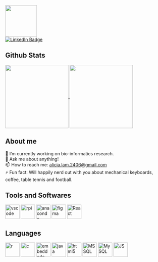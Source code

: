 

<div id="header" align="left">
  <img src="https://media.giphy.com/media/lfZahQ89QU3ruLvjL1/giphy.gif" width="100"/>
</div>

<div id="badges">
  <a href="https://www.linkedin.com/in/alicia-lam-898644211">
    <img src="https://img.shields.io/badge/LinkedIn-blue?style=for-the-badge&logo=linkedin&logoColor=white" alt="LinkedIn Badge"/>
  </a>
</div>

## Github Stats

<a href="https://github.com/anuraghazra/github-readme-stats">
    <img height=200 align="center" src="https://github-readme-stats.vercel.app/api?username=loser564&show_icons=true&theme=transparent&hide_rank=true/>
</a>
<a href="https://github.com/anuraghazra/convoychat">
  <img height=200 align="center" src="https://github-readme-stats.vercel.app/api/top-langs?username=loser564&layout=compact&langs_count=8&card_width=320&theme=transparent" />
</a>

## About me
🔭 I’m currently working on bio-informatics research.  <br>
💬 Ask me about anything! <br>
📫 How to reach me: alicia.lam.2406@gmail.com <br>
⚡ Fun fact: Will happily nerd out with you about mechanical keyboards, coffee, table tennis and football. <br>

<h2> Tools and Softwares</h2>
<p align="left">
<img src="https://cdn.jsdelivr.net/gh/devicons/devicon/icons/vscode/vscode-original.svg" alt="vscode" width="45" height="45"/>
<img src="https://cdn.jsdelivr.net/gh/devicons/devicon/icons/raspberrypi/raspberrypi-original.svg" alt="rpi" width="45" height="45"/>
<img src="https://cdn.jsdelivr.net/gh/devicons/devicon/icons/anaconda/anaconda-original-wordmark.svg" alt="anaconda" width="45" height="45" />
<img src="https://cdn.jsdelivr.net/gh/devicons/devicon@latest/icons/figma/figma-original.svg"  alt="figma" width="45" height="45" />
<img src="https://cdn.jsdelivr.net/gh/devicons/devicon@latest/icons/react/react-original.svg" alt="React" width="45" height="45"/>
                    

          
          
</p>

<h2> Languages </h2>
<p align = "left"
<img src="https://cdn.jsdelivr.net/gh/devicons/devicon/icons/python/python-original.svg" alt="python" width="45" height="45"/>
<img src="https://cdn.jsdelivr.net/gh/devicons/devicon/icons/r/r-original.svg" alt="r" width="45" height="45" />
<img src="https://cdn.jsdelivr.net/gh/devicons/devicon/icons/c/c-original.svg" alt="c" width="45" height="45"/>
<img src="https://cdn.jsdelivr.net/gh/devicons/devicon/icons/embeddedc/embeddedc-original.svg" alt="embeddedc" width="45" height="45"/>
<img src="https://cdn.jsdelivr.net/gh/devicons/devicon/icons/java/java-original.svg" alt="java" width="45" height="45"/>
<img src="https://cdn.jsdelivr.net/gh/devicons/devicon/icons/html5/html5-original-wordmark.svg" alt="html5" width="45" height="45" />
<img src="https://cdn.jsdelivr.net/gh/devicons/devicon@latest/icons/microsoftsqlserver/microsoftsqlserver-original.svg" alt="MSSQL" width="45" height="45" />
<img src="https://cdn.jsdelivr.net/gh/devicons/devicon@latest/icons/mysql/mysql-original-wordmark.svg" alt="MySQL" width="45" height="45"/>
<img src="https://cdn.jsdelivr.net/gh/devicons/devicon@latest/icons/javascript/javascript-original.svg" alt="JS" width="45" height="45" />
                             
            

                    
               
</p>



